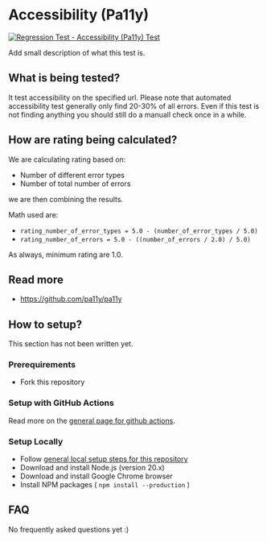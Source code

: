 # Accessibility (Pa11y)
[![Regression Test - Accessibility (Pa11y) Test](https://github.com/Webperf-se/webperf_core/actions/workflows/regression-test-pa11y.yml/badge.svg)](https://github.com/Webperf-se/webperf_core/actions/workflows/regression-test-pa11y.yml)

Add small description of what this test is.

## What is being tested?

It test accessibility on the specified url.
Please note that automated accessibility test generally only find 20-30% of all errors.
Even if this test is not finding anything you should still do a manuall check once in a while.

## How are rating being calculated?

We are calculating rating based on:
- Number of different error types
- Number of total number of errors

we are then combining the results.

Math used are:
- `rating_number_of_error_types = 5.0 - (number_of_error_types / 5.0)`
- `rating_number_of_errors = 5.0 - ((number_of_errors / 2.0) / 5.0)`

As always, minimum rating are 1.0.

## Read more

* https://github.com/pa11y/pa11y

## How to setup?

This section has not been written yet.

### Prerequirements

* Fork this repository

### Setup with GitHub Actions

Read more on the [general page for github actions](../getting-started-github-actions.md).

### Setup Locally

* Follow [general local setup steps for this repository](../getting-started-local.md)
* Download and install Node.js (version 20.x)
* Download and install Google Chrome browser
* Install NPM packages ( `npm install --production` )

## FAQ

No frequently asked questions yet :)

